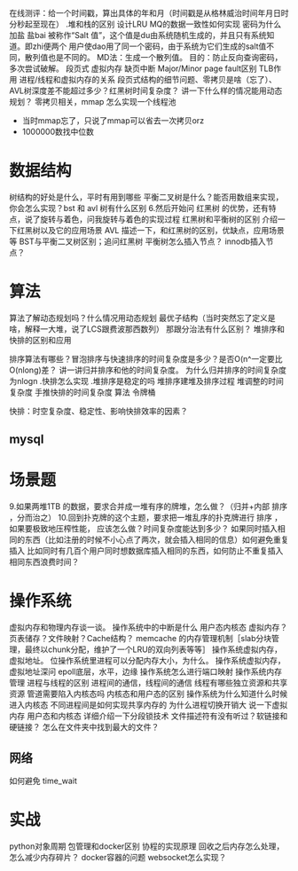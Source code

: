 在线测评：给一个时间戳，算出具体的年和月（时间戳是从格林威治时间年月日时分秒起至现在）
.堆和栈的区别
设计LRU
MQ的数据一致性如何实现
密码为什么加盐
盐bai 被称作“Salt 值”，这个值是du由系统随机生成的，并且只有系统知道。即zhi便两个
用户使dao用了同一个密码，由于系统为它们生成的salt值不同，散列值也是不同的。
MD法：生成一个散列值。
目的：防止反向查询密码，多次尝试破解。
段页式
虚拟内存
缺页中断
Major/Minor page fault区别
TLB作用
进程/线程和虚拟内存的关系
段页式结构的细节问题、零拷贝是啥（忘了）、
AVL树深度差不能超过多少？红黑树时间复杂度？
讲一下什么样的情况能用动态规划？
零拷贝相关，mmap
怎么实现一个线程池

- 当时mmap忘了，只说了mmap可以省去一次拷贝orz
- 1000000数找中位数

# 数据结构

树结构的好处是什么，平时有用到哪些
平衡二叉树是什么？能否用数组来实现，你会怎么实现？bst 和 avl 树有什么区别
6.然后开始问 红黑树 的优势，还有特点，说了旋转与着色，问我旋转与着色的实现过程
红黑树和平衡树的区别
介绍一下红黑树以及它的应用场景
AVL 描述一下，和红黑树的区别，优缺点，应用场景等
BST与平衡二叉树区别；追问红黑树
平衡树怎么插入节点？
innodb插入节点？

# 算法
算法了解动态规划吗？什么情况用动态规划
最优子结构（当时突然忘了定义是啥，解释一大堆，说了LCS跟费波那西数列）
那跟分治法有什么区别？
堆排序和快排的区别和应用

排序算法有哪些？冒泡排序与快速排序的时间复杂度是多少？是否O(n^一定要比O(nlong)差？
讲一讲归并排序和他的时间复杂度。
为什么归并排序的时间复杂度为nlogn
.快排怎么实现
.堆排序是稳定的吗
堆排序建堆及排序过程
堆调整的时间复杂度
手推快排的时间复杂度
算法 令牌桶


快排：时空复杂度、稳定性、影响快排效率的因素？

## mysql


# 场景题
9.如果两堆1TB 的数据，要求合并成一堆有序的牌堆，怎么做？（归并+内部 排序 ，分而治之）
10.回到扑克牌的这个主题，要求把一堆乱序的扑克牌进行 排序 ，如果要极致地压榨性能，
应该怎么做？时间复杂度能达到多少？
如果同时插入相同的东西（比如注册的时候不小心点了两次，就会插入相同的信息）如何避免重复插入
比如同时有几百个用户同时想数据库插入相同的东西，如何防止不重复插入相同东西浪费时间？

# 操作系统
虚拟内存和物理内存谈一谈。
操作系统中的中断是什么
用户态内核态
虚拟内存？页表储存？文件映射？Cache结构？
memcache 的内存管理机制［slab分块管理，最终以chunk分配，维护了一个LRU的双向列表等等］
操作系统虚拟内存，虚拟地址。
位操作系统里进程可以分配内存大小，为什么。
操作系统虚拟内存，虚拟地址深问
epoll底层，水平，边缘
操作系统怎么进行端口映射
操作系统内存管理
进程与线程的区别
进程间的通信，线程间的通信
线程有哪些独立资源和共享资源
管道需要陷入内核态吗
内核态和用户态的区别
操作系统为什么知道什么时候进入内核态
不同进程间是如何实现共享内存的
为什么进程切换开销大
说一下虚拟内存
用户态和内核态
详细介绍一下分段锁技术
文件描述符有没有听过？软链接和硬链接？
怎么在文件夹中找到最大的文件？

## 网络
如何避免 time_wait

# 实战
python对象周期
包管理和docker区别
协程的实现原理
回收之后内存怎么处理，怎么减少内存碎片？
docker容器的问题
websocket怎么实现？
